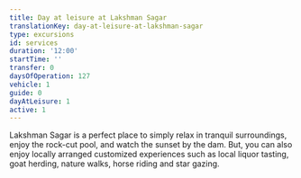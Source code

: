 ```yaml
---
title: Day at leisure at Lakshman Sagar
translationKey: day-at-leisure-at-lakshman-sagar
type: excursions
id: services
duration: '12:00'
startTime: ''
transfer: 0
daysOfOperation: 127
vehicle: 1
guide: 0
dayAtLeisure: 1
active: 1
---
```

Lakshman Sagar is a perfect place to simply relax in tranquil surroundings, enjoy the rock-cut pool, and watch the sunset by the dam. But, you can also enjoy locally arranged customized experiences such as local liquor tasting, goat herding, nature walks, horse riding and star gazing.